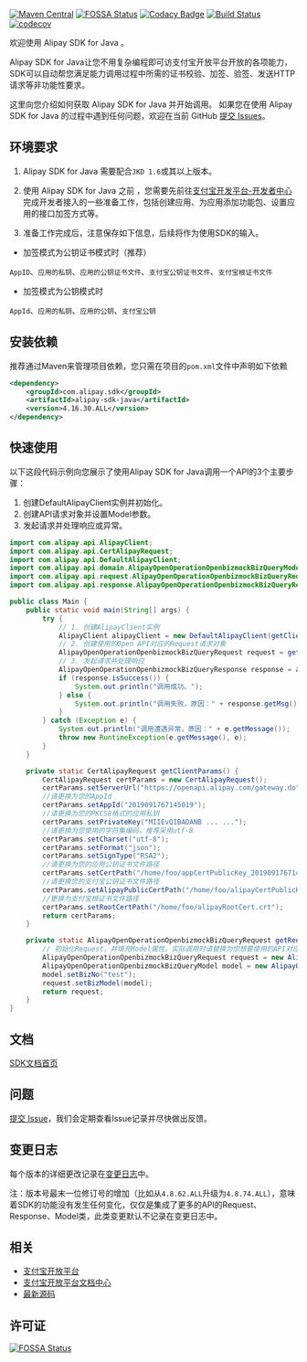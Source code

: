 [![Maven Central](https://img.shields.io/maven-central/v/com.alipay.sdk/alipay-sdk-java.svg)](https://mvnrepository.com/artifact/com.alipay.sdk/alipay-sdk-java)
[![FOSSA Status](https://app.fossa.com/api/projects/git%2Bgithub.com%2Falipay%2Falipay-sdk-java-all.svg?type=shield)](https://app.fossa.com/projects/git%2Bgithub.com%2Falipay%2Falipay-sdk-java-all?ref=badge_shield)
[![Codacy Badge](https://api.codacy.com/project/badge/Grade/5a2a4867c87d4d15a8beba06d2e49635)](https://www.codacy.com/manual/antopen/alipay-sdk-java-all?utm_source=github.com&amp;utm_medium=referral&amp;utm_content=alipay/alipay-sdk-java-all&amp;utm_campaign=Badge_Grade)
[![Build Status](https://www.travis-ci.org/alipay/alipay-sdk-java-all.svg?branch=master)](https://www.travis-ci.org/alipay/alipay-sdk-java-all)
[![codecov](https://codecov.io/gh/alipay/alipay-sdk-java-all/branch/master/graph/badge.svg)](https://codecov.io/gh/alipay/alipay-sdk-java-all)

欢迎使用 Alipay SDK for Java 。

Alipay SDK for Java让您不用复杂编程即可访支付宝开放平台开放的各项能力，SDK可以自动帮您满足能力调用过程中所需的证书校验、加签、验签、发送HTTP请求等非功能性要求。

这里向您介绍如何获取 Alipay SDK for Java 并开始调用。
如果您在使用 Alipay SDK for Java 的过程中遇到任何问题，欢迎在当前 GitHub [提交 Issues](https://github.com/alipay/alipay-sdk-java-all/issues/new)。

## 环境要求
1. Alipay SDK for Java 需要配合`JKD 1.6`或其以上版本。

2. 使用 Alipay SDK for Java 之前 ，您需要先前往[支付宝开发平台-开发者中心](https://openhome.alipay.com/platform/developerIndex.htm)完成开发者接入的一些准备工作，包括创建应用、为应用添加功能包、设置应用的接口加签方式等。

3. 准备工作完成后，注意保存如下信息，后续将作为使用SDK的输入。

* 加签模式为公钥证书模式时（推荐）

`AppID`、`应用的私钥`、`应用的公钥证书文件`、`支付宝公钥证书文件`、`支付宝根证书文件`

* 加签模式为公钥模式时

`AppId`、`应用的私钥`、`应用的公钥`、`支付宝公钥`

## 安装依赖
推荐通过Maven来管理项目依赖，您只需在项目的`pom.xml`文件中声明如下依赖
```xml
<dependency>
    <groupId>com.alipay.sdk</groupId>
    <artifactId>alipay-sdk-java</artifactId>
    <version>4.16.30.ALL</version>
</dependency>
```

## 快速使用
以下这段代码示例向您展示了使用Alipay SDK for Java调用一个API的3个主要步骤：
1. 创建DefaultAlipayClient实例并初始化。
2. 创建API请求对象并设置Model参数。
3. 发起请求并处理响应或异常。

```java
import com.alipay.api.AlipayClient;
import com.alipay.api.CertAlipayRequest;
import com.alipay.api.DefaultAlipayClient;
import com.alipay.api.domain.AlipayOpenOperationOpenbizmockBizQueryModel;
import com.alipay.api.request.AlipayOpenOperationOpenbizmockBizQueryRequest;
import com.alipay.api.response.AlipayOpenOperationOpenbizmockBizQueryResponse;

public class Main {
    public static void main(String[] args) {
        try {
            // 1. 创建AlipayClient实例
            AlipayClient alipayClient = new DefaultAlipayClient(getClientParams());
            // 2. 创建使用的Open API对应的Request请求对象
            AlipayOpenOperationOpenbizmockBizQueryRequest request = getRequest();
            // 3. 发起请求并处理响应
            AlipayOpenOperationOpenbizmockBizQueryResponse response = alipayClient.certificateExecute(request);
            if (response.isSuccess()) {
                System.out.println("调用成功。");
            } else {
                System.out.println("调用失败，原因：" + response.getMsg() + "，" + response.getSubMsg());
            }
        } catch (Exception e) {
            System.out.println("调用遭遇异常，原因：" + e.getMessage());
            throw new RuntimeException(e.getMessage(), e);
        }
    }

    private static CertAlipayRequest getClientParams() {
        CertAlipayRequest certParams = new CertAlipayRequest();
        certParams.setServerUrl("https://openapi.alipay.com/gateway.do");
        //请更换为您的AppId
        certParams.setAppId("2019091767145019");
        //请更换为您的PKCS8格式的应用私钥
        certParams.setPrivateKey("MIIEvQIBADANB ... ...");
        //请更换为您使用的字符集编码，推荐采用utf-8
        certParams.setCharset("utf-8");
        certParams.setFormat("json");
        certParams.setSignType("RSA2");
        //请更换为您的应用公钥证书文件路径
        certParams.setCertPath("/home/foo/appCertPublicKey_2019091767145019.crt");
        //请更换您的支付宝公钥证书文件路径
        certParams.setAlipayPublicCertPath("/home/foo/alipayCertPublicKey_RSA2.crt");
        //更换为支付宝根证书文件路径
        certParams.setRootCertPath("/home/foo/alipayRootCert.crt");
        return certParams;
    }

    private static AlipayOpenOperationOpenbizmockBizQueryRequest getRequest() {
        // 初始化Request，并填充Model属性。实际调用时请替换为您想要使用的API对应的Request对象。
        AlipayOpenOperationOpenbizmockBizQueryRequest request = new AlipayOpenOperationOpenbizmockBizQueryRequest();
        AlipayOpenOperationOpenbizmockBizQueryModel model = new AlipayOpenOperationOpenbizmockBizQueryModel();
        model.setBizNo("test");
        request.setBizModel(model);
        return request;
    }
}
```

## 文档
[SDK文档首页](https://docs.open.alipay.com/54/103419/)

## 问题
[提交 Issue](https://github.com/alipay/alipay-sdk-java-all/issues/new)，我们会定期查看Issue记录并尽快做出反馈。

## 变更日志
每个版本的详细更改记录在[变更日志](./CHANGELOG)中。

注：版本号最末一位修订号的增加（比如从`4.8.62.ALL`升级为`4.8.74.ALL`），意味着SDK的功能没有发生任何变化，仅仅是集成了更多的API的Request、Response、Model类，此类变更默认不记录在变更日志中。

## 相关
* [支付宝开放平台](https://open.alipay.com/platform/home.htm)
* [支付宝开放平台文档中心](https://docs.open.alipay.com/catalog)
* [最新源码](https://github.com/alipay/alipay-sdk-java-all)

## 许可证
[![FOSSA Status](https://app.fossa.com/api/projects/git%2Bgithub.com%2Falipay%2Falipay-sdk-java-all.svg?type=large)](https://app.fossa.com/projects/git%2Bgithub.com%2Falipay%2Falipay-sdk-java-all?ref=badge_large)
